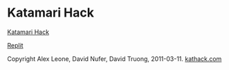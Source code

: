 # Katamari Hack

[Katamari Hack](https://remarkabl.org/katamari-hack)

[Replit](https://replit.com/@remarkablemark/Katamari-Hack)

Copyright Alex Leone, David Nufer, David Truong, 2011-03-11. [kathack.com](http://kathack.com/)
